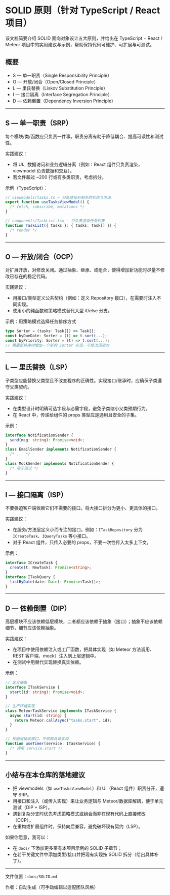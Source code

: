 # SOLID 原则（针对 TypeScript / React 项目）

该文档简要介绍 SOLID 面向对象设计五大原则，并给出在 TypeScript + React / Meteor 项目中的实用建议与示例，帮助保持代码可维护、可扩展与可测试。

## 概要

- S — 单一职责（Single Responsibility Principle）
- O — 开放/闭合（Open/Closed Principle）
- L — 里氏替换（Liskov Substitution Principle）
- I — 接口隔离（Interface Segregation Principle）
- D — 依赖倒置（Dependency Inversion Principle）

---

## S — 单一职责（SRP）

每个模块/类/函数应只负责一件事。职责分离有助于降低耦合、提高可读性和测试性。

实践建议：

- 将 UI、数据访问和业务逻辑分离（例如：React 组件只负责渲染，viewmodel 负责数据和交互）。
- 若文件超过 ~200 行或有多类职责，考虑拆分。

示例（TypeScript）：

```ts
// viewmodels/tasks.ts — 只处理任务相关的状态与方法
export function useTasksViewModel() {
  /* fetch, subscribe, mutations */
}

// components/TaskList.tsx — 只负责渲染任务列表
function TaskList({ tasks }: { tasks: Task[] }) {
  /* render */
}
```

---

## O — 开放/闭合（OCP）

对扩展开放，对修改关闭。通过抽象、继承、或组合，使得增加新功能时尽量不修改已存在的稳定代码。

实践建议：

- 用接口/类型定义公共契约（例如：定义 Repository 接口），在需要时注入不同实现。
- 使用小的纯函数和策略模式替代大型 if/else 分支。

示例：用策略模式选择任务排序方式

```ts
type Sorter = (tasks: Task[]) => Task[];
const byDueDate: Sorter = (t) => t.sort(...);
const byPriority: Sorter = (t) => t.sort(...);
// 需要新排序时增加一个新的 Sorter 实现，不修改调用方
```

---

## L — 里氏替换（LSP）

子类型应能替换父类型且不改变程序的正确性。实现接口/继承时，应确保子类遵守父类契约。

实践建议：

- 在类型设计时明确可选字段与必需字段，避免子类缩小父类预期行为。
- 在 React 中，传递给组件的 props 类型应是通用且安全的子集。

示例：

```ts
interface NotificationSender {
  send(msg: string): Promise<void>;
}
class EmailSender implements NotificationSender {
  /* ... */
}
class MockSender implements NotificationSender {
  /* 用于测试 */
}
```

---

## I — 接口隔离（ISP）

不要强迫客户端依赖它们不需要的接口。将大接口拆分为更小、更具体的接口。

实践建议：

- 在服务/方法层定义小而专注的接口，例如：`ITaskRepository` 分为 `ICreateTask`、`IQueryTasks` 等小接口。
- 对于 React 组件，只传入必要的 props，不要一次性传入太多上下文。

示例：

```ts
interface ICreateTask {
  create(t: NewTask): Promise<string>;
}
interface ITaskQuery {
  listByDate(date: Date): Promise<Task[]>;
}
```

---

## D — 依赖倒置（DIP）

高层模块不应该依赖低层模块，二者都应该依赖于抽象（接口）；抽象不应该依赖细节，细节应该依赖抽象。

实践建议：

- 在项目中使用依赖注入或工厂函数，把具体实现（如 Meteor 方法调用、REST 客户端、mock）注入到上层逻辑中。
- 在测试中用替代实现替换真实依赖。

示例：

```ts
// 定义抽象
interface ITaskService {
  start(id: string): Promise<void>;
}

// 生产环境实现
class MeteorTaskService implements ITaskService {
  async start(id: string) {
    return Meteor.callAsync("tasks.start", id);
  }
}

// 视图层接收接口，不依赖具体实现
function useTimer(service: ITaskService) {
  /* 调用 service.start */
}
```

---

## 小结与在本仓库的落地建议

- 把 viewmodels（如 `useTasksViewModel`）和 UI（React 组件）职责分开，遵守 SRP。
- 用接口和注入（或传入实现）来让业务逻辑与 Meteor/数据库解耦，便于单元测试（DIP + ISP）。
- 遇到复杂分支时优先考虑策略模式或组合而非在现有代码上直接修改（OCP）。
- 在重构或扩展组件时，保持向后兼容，避免破坏现有契约（LSP）。

如果你愿意，我可以：

- 在 `docs/` 下添加更多带有本项目示例的 SOLID 子章节；
- 在若干关键文件中添加类型/接口并把现有实现按 SOLID 拆分（给出具体补丁）。

---

文件位置：`docs/SOLID.md`

作者：自动生成（可手动编辑以适配团队风格）
